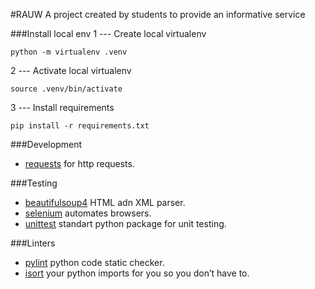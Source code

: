 #RAUW
A project created by students to provide an informative service

###Install local env
1 --- Create local virtualenv
```
python -m virtualenv .venv
```
2 --- Activate local virtualenv
```
source .venv/bin/activate
```
3 --- Install requirements
```
pip install -r requirements.txt
```
###Development
- [requests](https://2.python-requests.org/en/master/) for http requests.

###Testing
- [beautifulsoup4](https://pypi.org/project/beautifulsoup4/) HTML adn XML parser.
- [selenium](https://www.seleniumhq.org/docs/)  automates browsers.
- [unittest](https://pythonworld.ru/moduli/modul-unittest.html) standart python package for unit testing.

###Linters
- [pylint](https://pypi.org/project/pylint/) python code static checker.
- [isort](https://pypi.org/project/isort/) your python imports for you so you don’t have to.


